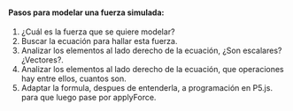 #### Pasos para modelar una fuerza simulada:

1. ¿Cuál es la fuerza que se quiere modelar?
2. Buscar la ecuación para hallar esta fuerza.
3. Analizar los elementos al lado derecho de la ecuación, ¿Son escalares? ¿Vectores?.
4. Analizar los elementos al lado derecho de la ecuación, que operaciones hay entre ellos, cuantos son.
5. Adaptar la formula, despues de entenderla, a programación en P5.js. para que luego pase por applyForce.
